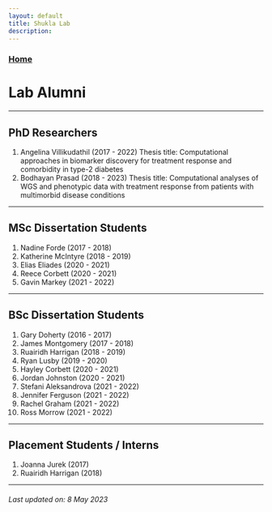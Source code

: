 ```yaml
---
layout: default
title: Shukla Lab
description:
---
```


### [Home](https://shuklalab.github.io/)

# Lab Alumni

***

## PhD Researchers
1. Angelina Villikudathil (2017 - 2022)
    Thesis title: Computational approaches in biomarker discovery for treatment response and comorbidity in type-2 diabetes
2. Bodhayan Prasad (2018 - 2023)
    Thesis title: Computational analyses of WGS and phenotypic data with treatment response from patients with multimorbid disease conditions

***

## MSc Dissertation Students
1. Nadine Forde (2017 - 2018)
2. Katherine McIntyre (2018 - 2019)
3. Elias Eliades (2020 - 2021)
4. Reece Corbett (2020 - 2021)
5. Gavin Markey (2021 - 2022)

***

## BSc Dissertation Students
1. Gary Doherty (2016 - 2017)
2. James Montgomery (2017 - 2018)
3. Ruairidh Harrigan (2018 - 2019)
4. Ryan Lusby (2019 - 2020)
5. Hayley Corbett (2020 - 2021)
6. Jordan Johnston (2020 - 2021)
7. Stefani Aleksandrova (2021 - 2022)
8. Jennifer Ferguson (2021 - 2022)
9. Rachel Graham (2021 - 2022)
10. Ross Morrow (2021 - 2022)

***

## Placement Students / Interns
1. Joanna Jurek (2017)
2. Ruairidh Harrigan (2018)

***

###### _Last updated on: 8 May 2023_
